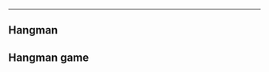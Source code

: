 --------------------------
Hangman
--------------------------
Hangman game
--------------------------

